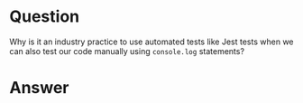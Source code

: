 # Question

Why is it an industry practice to use automated tests like Jest tests when we can also test our code manually using `console.log` statements?

# Answer
